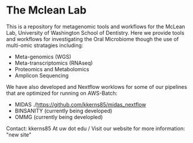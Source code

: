 # The Mclean Lab

This is a repository for metagenomic tools and workflows for the McLean Lab, University of Washington School of Dentistry. 
Here we provide tools and workflows for investigating the Oral Microbiome though the use of multi-omic stratagies including:
- Meta-genomics (WGS)
- Meta-transcriptomics (RNAseq)
- Proteomics and Metabolomics
- Amplicon Sequencing 

We have also developed and Nextflow worklows for some of our pipelines that are optimized for running on AWS-Batch:
- MIDAS ./https://github.com/kkerns85/midas_nextflow
- BINSANITY (currently being developed)
- OMMG (currently being developled)










Contact: kkerns85 At uw dot edu /
Visit our website for more information: "new site"
